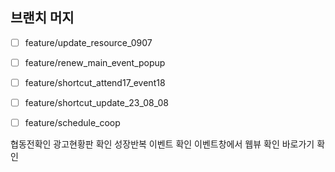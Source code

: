 


## 브랜치 머지

- [ ] feature/update_resource_0907
- [ ] feature/renew_main_event_popup 
- [ ] feature/shortcut_attend17_event18
- [ ] feature/shortcut_update_23_08_08
- [ ] feature/schedule_coop





협동전확인
광고현황판 확인
성장반복 이벤트 확인
이벤트창에서 웹뷰 확인
바로가기 확인